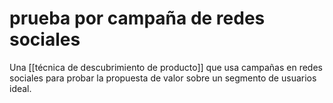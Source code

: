 # prueba por campaña de redes sociales
Una [[técnica de descubrimiento de producto]] que usa campañas en redes sociales para probar la propuesta de valor sobre un segmento de usuarios ideal.